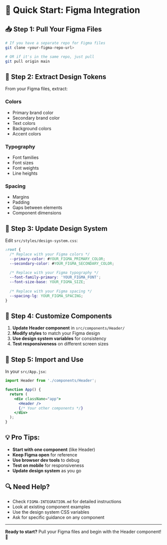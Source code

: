# 🚀 Quick Start: Figma Integration

## 📥 **Step 1: Pull Your Figma Files**

```bash
# If you have a separate repo for Figma files
git clone <your-figma-repo-url>

# OR if it's in the same repo, just pull
git pull origin main
```

## 🎨 **Step 2: Extract Design Tokens**

From your Figma files, extract:

### **Colors**
- Primary brand color
- Secondary brand color  
- Text colors
- Background colors
- Accent colors

### **Typography**
- Font families
- Font sizes
- Font weights
- Line heights

### **Spacing**
- Margins
- Padding
- Gaps between elements
- Component dimensions

## 🔧 **Step 3: Update Design System**

Edit `src/styles/design-system.css`:

```css
:root {
  /* Replace with your Figma colors */
  --primary-color: #YOUR_FIGMA_PRIMARY_COLOR;
  --secondary-color: #YOUR_FIGMA_SECONDARY_COLOR;
  
  /* Replace with your Figma typography */
  --font-family-primary: 'YOUR_FIGMA_FONT';
  --font-size-base: YOUR_FIGMA_SIZE;
  
  /* Replace with your Figma spacing */
  --spacing-lg: YOUR_FIGMA_SPACING;
}
```

## 📱 **Step 4: Customize Components**

1. **Update Header component** in `src/components/Header/`
2. **Modify styles** to match your Figma design
3. **Use design system variables** for consistency
4. **Test responsiveness** on different screen sizes

## 🎯 **Step 5: Import and Use**

In your `src/App.jsx`:

```jsx
import Header from './components/Header';

function App() {
  return (
    <div className="app">
      <Header />
      {/* Your other components */}
    </div>
  );
}
```

## 💡 **Pro Tips:**

- **Start with one component** (like Header)
- **Keep Figma open** for reference
- **Use browser dev tools** to debug
- **Test on mobile** for responsiveness
- **Update design system** as you go

## 🔍 **Need Help?**

- Check `FIGMA-INTEGRATION.md` for detailed instructions
- Look at existing component examples
- Use the design system CSS variables
- Ask for specific guidance on any component

---

**Ready to start?** Pull your Figma files and begin with the Header component! 🎨
